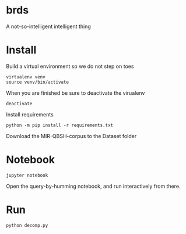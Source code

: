 # brds
A not-so-intelligent intelligent thing

# Install

Build a virtual environment so we do not step on toes

~~~
virtualenv venv
source venv/bin/activate
~~~

When you are finished be sure to deactivate the virualenv

~~~
deactivate
~~~

Install requirements

~~~
python -m pip install -r requirements.txt
~~~

Download the MIR-QBSH-corpus to the Dataset folder

# Notebook

~~~
jupyter notebook
~~~

Open the query-by-humming notebook, and run interactively from there.

# Run

~~~
python decomp.py
~~~